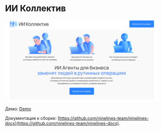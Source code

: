 # ИИ Коллектив

![img.png](img.png)

Демо: [Demo](https://ovcharov2v.github.io/ai-team/)

Документация к сборке: [https://github.com/ninelines-team/ninelines-docs](https://github.com/ninelines-team/ninelines-docs).
